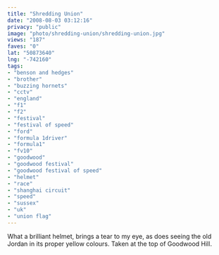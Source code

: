 ```yaml
---
title: "Shredding Union"
date: "2008-08-03 03:12:16"
privacy: "public"
image: "photo/shredding-union/shredding-union.jpg"
views: "187"
faves: "0"
lat: "50873640"
lng: "-742160"
tags:
- "benson and hedges"
- "brother"
- "buzzing hornets"
- "cctv"
- "england"
- "f1"
- "f2"
- "festival"
- "festival of speed"
- "ford"
- "formula 1driver"
- "formula1"
- "fv10"
- "goodwood"
- "goodwood festival"
- "goodwood festival of speed"
- "helmet"
- "race"
- "shanghai circuit"
- "speed"
- "sussex"
- "uk"
- "union flag"
---
```

What a brilliant helmet, brings a tear to my eye, as does seeing the old Jordan in its proper yellow colours. Taken at the top of Goodwood Hill.

